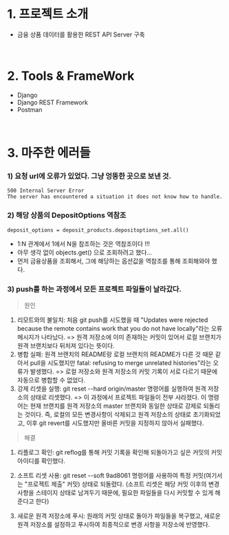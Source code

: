 # 1. 프로젝트 소개
- 금융 상품 데이터를 활용한 REST API Server 구축

<br>

# 2. Tools & FrameWork
- Django
- Django REST Framework
- Postman

<br>

# 3. 마주한 에러들

### 1) 요청 url에 오류가 있었다. 그냥 엉뚱한 곳으로 보낸 것.
```
500 Internal Server Error
The server has encountered a situation it does not know how to handle.
```


### 2) 해당 상품의 DepositOptions 역참조
```
deposit_options = deposit_products.depositoptions_set.all()
```
- 1:N 관계에서 1에서 N을 참조하는 것은 역참조이다 !!!
- 아무 생각 없이 objects.get() 으로 조회하려고 했다...
- 먼저 금융상품을 조회해서, 그에 해당하는 옵션값을 역참조를 통해 조회해와야 했다.


### 3) push를 하는 과정에서 모든 프로젝트 파일들이 날라갔다.

> 원인
1. 리모트와의 불일치: 처음 git push를 시도했을 때 "Updates were rejected because the remote contains work that you do not have locally"라는 오류 메시지가 나타났다.
    => 원격 저장소에 이미 존재하는 커밋이 있어서 로컬 브랜치가 원격 브랜치보다 뒤처져 있다는 뜻이다.
2. 병합 실패: 원격 브랜치의 README랑 로컬 브랜치의 README가 다른 것 때문 같아서 pull을 시도했지만 fatal: refusing to merge unrelated histories"라는 오류가 발생했다.
=> 로컬 저장소와 원격 저장소의 커밋 기록이 서로 다르기 때문에 자동으로 병합할 수 없었다.
3. 강제 리셋을 실행: git reset --hard origin/master 명령어를 실행하여 원격 저장소의 상태로 리셋했다.
    => 이 과정에서 프로젝트 파일들이 전부 사라졌다. 이 명령어는 현재 브랜치를 원격 저장소의 master 브랜치와 동일한 상태로 강제로 되돌리는 것이다. 즉, 로컬의 모든 변경사항이 삭제되고 원격 저장소의 상태로 초기화되었고, 이후 git revert를 시도했지만 올바른 커밋을 지정하지 않아서 실패했다.

> 해결
1. 리플로그 확인: git reflog를 통해 커밋 기록을 확인해 되돌아가고 싶은 커밋의 커밋아이디를 확인했다.

2. 소프트 리셋 사용: git reset --soft 9ad8061 명령어를 사용하여 특정 커밋(여기서는 "프로젝트 제출" 커밋) 상태로 되돌렸다. (소프트 리셋은 해당 커밋 이후의 변경사항을 스테이지 상태로 남겨두기 때문에, 필요한 파일들을 다시 커밋할 수 있게 해준다고 한다)

3. 새로운 원격 저장소에 푸시: 원래의 커밋 상태로 돌아가 파일들을 복구했고, 새로운 원격 저장소를 설정하고 푸시하여 최종적으로 변경 사항을 저장소에 반영했다.